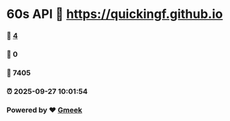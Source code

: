 # 60s API :link: https://quickingf.github.io 
### :page_facing_up: [4](https://quickingf.github.io/tag.html) 
### :speech_balloon: 0 
### :hibiscus: 7405 
### :alarm_clock: 2025-09-27 10:01:54 
### Powered by :heart: [Gmeek](https://github.com/Meekdai/Gmeek)

